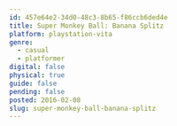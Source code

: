 ```yaml
---
id: 457e64e2-34d0-48c3-8b65-f86ccb6ded4e
title: Super Monkey Ball: Banana Splitz
platform: playstation-vita
genre:
  - casual
  - platformer
digital: false
physical: true
guide: false
pending: false
posted: 2016-02-08
slug: super-monkey-ball-banana-splitz
---
```

